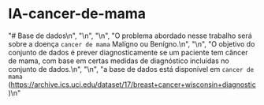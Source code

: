 # IA-cancer-de-mama

 "# Base de dados\n",
        "\n",
        "\n",
        "O problema abordado nesse trabalho será sobre a doença `cancer de mama` Malígno ou Benígno.\n",
        "\n",
        "O objetivo do conjunto de dados é prever diagnosticamente se um paciente tem câncer de mama, com base em certas medidas de diagnóstico incluídas no conjunto de dados.\n",
        "\n",
        "a base de dados está disponível em `cancer de mama` (https://archive.ics.uci.edu/dataset/17/breast+cancer+wisconsin+diagnostic)\n"
